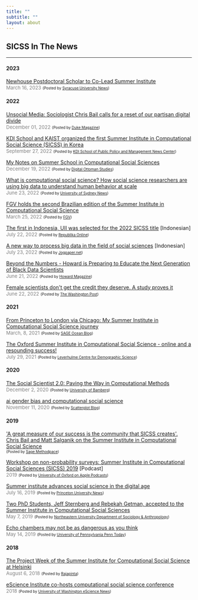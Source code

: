 ```yaml
---
title: ""
subtitle: ""
layout: about
---
```


<h2 class="display-4">SICSS In The News </h2>

---

#### 2023

<u>Newhouse Postdoctoral Scholar to Co-Lead Summer Institute</u>
<br><font color="grey"><font size="2">March 16, 2023</font></font> 
<font size = "1">(Posted by <a href="https://news.syr.edu/blog/2023/03/16/newhouse-postdoctoral-scholar-to-co-lead-summer-institute/">Syracuse University News</a>)</font>


#### 2022 

<u>Unsocial Media: Sociologist Chris Bail calls for a reset of our partisan digital divide</u>
<br><font color="grey"><font size="2">December 01, 2022</font></font> 
<font size = "1">(Posted by <a href="https://dukemag.duke.edu/stories/unsocial-media">Duke Magazine</a>)</font>

<u>KDI School and KAIST organized the first Summer Institute in Computational Social Science (SICSS) in Korea</u>
<br><font color="grey"><font size="2">September 27, 2022</font></font> 
<font size = "1">(Posted by <a href="https://www.kdischool.ac.kr/gallery.es?mid=a30101000000&bid=0003&list_no=17607&act=view">KDI School of Public Policy and Management News Center</a>)</font>

<u>My Notes on Summer School in Computational Social Sciences</u>
<br><font color="grey"><font size="2">December 19, 2022</font></font> 
<font size = "1">(Posted by <a href="https://www.digitalottomanstudies.com/post/summerschool">Digital Ottoman Studies</a>)</font>

<u>What is computational social science? How social science researchers are using big data to understand human behavior at scale</u>
<br><font color="grey"><font size="2">June 23, 2022</font></font> 
<font size = "1">(Posted by <a href="https://www.sydney.edu.au/arts/news-and-events/news/2022/06/23/what-is-computational-social-science.html">University of Sydney News</a>)</font>

<u>FGV holds the second Brazilian edition of the Summer Institute in Computational Social Science</u>
<br><font color="grey"><font size="2">March 25, 2022</font></font> 
<font size = "1">(Posted by <a href="https://portal.fgv.br/en/news/fgv-holds-second-brazilian-edition-summer-institute-computational-social-science">FGV</a>)</font>

<u>The first in Indonesia, UII was selected for the 2022 SICSS title</u> [Indonesian]
<br><font color="grey"><font size="2">July 22, 2022</font></font> 
<font size = "1">(Posted by <a href="https://jurnal.republika.co.id/posts/167064/pertama-di-indonesia-fti-uii-gelar-sicss-jogja-2022">Republika Online</a>)</font>

<u>A new way to process big data in the field of social sciences</u> [Indonesian]
<br><font color="grey"><font size="2">July 23, 2022</font></font> 
<font size = "1">(Posted by <a href="https://www.jogpaper.net/sicss-cara-baru-mengolah-big-data-bidang-ilmu-sosial/">Jogpaper.net</a>)</font>

<u>Beyond the Numbers - Howard is Preparing to Educate the Next Generation of Black Data Scientists</u>
<br><font color="grey"><font size="2">June 21, 2022</font></font> 
<font size = "1">(Posted by <a href="https://magazine.howard.edu/stories/beyond-the-numbers">Howard Magazine</a>)</font>

<u>Female scientists don't get the credit they deserve. A study proves it</u>
<br><font color="grey"><font size="2">June 22, 2022</font></font> 
<font size = "1">(Posted by <a href="https://www.washingtonpost.com/business/2022/06/22/women-scientists-authorship-credit-study/">The Washington Post</a>)</font>

#### 2021

<u>From Princeton to London via Chicago: My Summer Institute in Computational Social Science journey</u>
<br><font color="grey"><font size="2">March, 8, 2021</font></font> 
<font size = "1">(Posted by <a href="https://ocean.sagepub.com/blog/skills/from-princeton-to-london-via-chicago-my-summer-institute-in-computational-social-science-story">SAGE Ocean Blog</a>)</font>

<u>The Oxford Summer Institute in Computational Social Science - online and a resounding success!</u>
<br><font color="grey"><font size="2">July 29, 2021</font></font> 
<font size = "1">(Posted by <a href="https://www.demographicscience.ox.ac.uk/post/the-oxford-summer-institute-in-computational-social-science-online-and-a-resounding-success">Leverhulme Centre for Demographic Science</a>)</font>

#### 2020

<u>The Social Scientist 2.0: Paving the Way in Computational Methods</u>
<br><font color="grey"><font size="2">December 2, 2020</font></font> 
<font size = "1">(Posted by <a href="https://www.research-in-bavaria.de/computational-social-science">University of Bamberg</a>)</font>

<u>ai gender bias and computational social science</u> 
<br><font color="grey"><font size="2">November 11, 2020</font></font> 
<font size = "1">(Posted by <a href="https://scatter.wordpress.com/2020/11/11/ai-gender-bias-and-computational-social-science/">Scatterplot Blog</a>)</font>


#### 2019

<u>'A great measure of our success is the community that SICSS creates'. Chris Bail and Matt Salganik on the Summer Institute in Computational Social Science</u>
<br> <font size = "1">(Posted by <a href="https://www.methodspace.com/blog/a-great-measure-of-our-success-is-the-community-that-sicss-creates-chris-bail-and-matt-salganik-on-the-summer-institute-in-computational-social-science">Sage Methodpace</a>)</font>

<u>Workshop on non-probability surveys: Summer Institute in Computational Social Sciences (SICSS) 2019</u> [Podcast] 
<br><font color="grey"><font size="2"> 2019</font></font> 
<font size = "1">(Posted by <a href="https://podcasts.apple.com/us/podcast/workshop-on-non-probability-surveys/id1487299051?i=1000458064090">University of Oxford on Apple Podcasts</a>)</font>

<u>Summer institute advances social science in the digital age</u>
<br><font color="grey"><font size="2">July 16, 2019</font></font> 
<font size = "1">(Posted by <a href="https://www.princeton.edu/news/2019/07/16/summer-institute-advances-social-science-digital-age">Princeton University News</a>)</font>

<u>Two PhD Students, Jeff Sternberg and Rebekah Getman, accepted to the Summer Institute in Computational Social Sciences</u>
<br><font color="grey"><font size="2">May 7, 2019</font></font> 
<font size = "1">(Posted by <a href="https://cssh.northeastern.edu/socant/two-phd-students-jeff-sternberg-and-rebekah-getman-accepted-to-the-summer-institute-in-computational-social-science/">Northeastern University Department of Sociology & Anthropology</a>)</font>

<u>Echo chambers may not be as dangerous as you think</u>
<br><font color="grey"><font size="2">May 14, 2019</font></font> 
<font size = "1">(Posted by <a href="https://penntoday.upenn.edu/news/echo-chambers-may-not-be-dangerous-you-think">University of Pennsylvania Penn Today</a>)</font>


#### 2018

<u>The Project Week of the Summer Institute for Computational Social Science at Helsinki</u>
<br><font color="grey"><font size="2">August 6, 2018</font></font> 
<font size = "1">(Posted by <a href="https://rajapinta.co/2018/08/06/the-project-week-of-the-summer-institute-for-computational-social-science-at-helsinki/">Rajapinta</a>)</font>

<u>eScience Institute co-hosts computational social science conference</u>
<br><font color="grey"><font size="2">2018</font></font> 
<font size = "1">(Posted by <a href="https://escience.washington.edu/escience-institute-co-hosts-computational-social-science-conference/">University of Washington eScience News</a>)</font>

